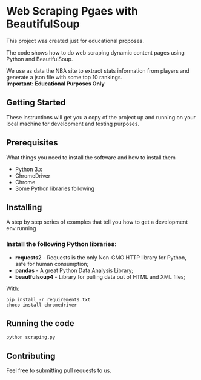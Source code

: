 # Web Scraping Pgaes with BeautifulSoup

This project was created just for educational proposes.

The code shows how to do web scraping dynamic content pages using Python and BeautifulSoup.

We use as data the NBA site to extract stats information from players and generate a json file with some top 10 rankings.  
**Important: Educational Purposes Only**

## Getting Started

These instructions will get you a copy of the project up and running on your local machine for development and testing purposes.

## Prerequisites

What things you need to install the software and how to install them

* Python 3.x
* ChromeDriver
* Chrome
* Some Python libraries following

## Installing

A step by step series of examples that tell you how to get a development env running

### Install the following Python libraries:

 * **requests2** - Requests is the only Non-GMO HTTP library for Python, safe for human consumption;
 * **pandas** - A great Python Data Analysis Library;
 * **beautfulsoup4** - Library for pulling data out of HTML and XML files;

With:
```
pip install -r requirements.txt
choco install chromedriver
```


## Running the code

```
python scraping.py
```

## Contributing

Feel free to submitting pull requests to us.
